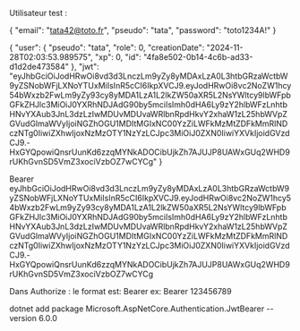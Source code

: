 Utilisateur test :


{
  "email": "tata42@toto.fr",
  "pseudo": "tata",
  "password": "toto1234A!"
}

{
  "user": {
    "pseudo": "tata",
    "role": 0,
    "creationDate": "2024-11-28T02:03:53.989575",
    "xp": 0,
    "id": "4fa8e502-0b14-4c6b-ad33-d1d2de473584"
  },
  "jwt": "eyJhbGciOiJodHRwOi8vd3d3LnczLm9yZy8yMDAxLzA0L3htbGRzaWctbW9yZSNobWFjLXNoYTUxMiIsInR5cCI6IkpXVCJ9.eyJodHRwOi8vc2NoZW1hcy54bWxzb2FwLm9yZy93cy8yMDA1LzA1L2lkZW50aXR5L2NsYWltcy9lbWFpbGFkZHJlc3MiOiJ0YXRhNDJAdG90by5mciIsImh0dHA6Ly9zY2hlbWFzLnhtbHNvYXAub3JnL3dzLzIwMDUvMDUvaWRlbnRpdHkvY2xhaW1zL25hbWVpZGVudGlmaWVyIjoiNGZhOGU1MDItMGIxNC00YzZiLWFkMzMtZDFkMmRlNDczNTg0IiwiZXhwIjoxNzMzOTY1NzYzLCJpc3MiOiJ0ZXN0IiwiYXVkIjoidGVzdCJ9.-HxGYQpowiQnsrUunKd6zzqMYNkADOCibUjkZh7AJUJP8UAWxGUq2WHD9rUKhGvnSD5VmZ3xociVzbOZ7wCYCg"
}


Bearer eyJhbGciOiJodHRwOi8vd3d3LnczLm9yZy8yMDAxLzA0L3htbGRzaWctbW9yZSNobWFjLXNoYTUxMiIsInR5cCI6IkpXVCJ9.eyJodHRwOi8vc2NoZW1hcy54bWxzb2FwLm9yZy93cy8yMDA1LzA1L2lkZW50aXR5L2NsYWltcy9lbWFpbGFkZHJlc3MiOiJ0YXRhNDJAdG90by5mciIsImh0dHA6Ly9zY2hlbWFzLnhtbHNvYXAub3JnL3dzLzIwMDUvMDUvaWRlbnRpdHkvY2xhaW1zL25hbWVpZGVudGlmaWVyIjoiNGZhOGU1MDItMGIxNC00YzZiLWFkMzMtZDFkMmRlNDczNTg0IiwiZXhwIjoxNzMzOTY1NzYzLCJpc3MiOiJ0ZXN0IiwiYXVkIjoidGVzdCJ9.-HxGYQpowiQnsrUunKd6zzqMYNkADOCibUjkZh7AJUJP8UAWxGUq2WHD9rUKhGvnSD5VmZ3xociVzbOZ7wCYCg


Dans Authorize : le format est: Bearer <JWT>
ex: Bearer 123456789

dotnet add package Microsoft.AspNetCore.Authentication.JwtBearer --version 6.0.0

